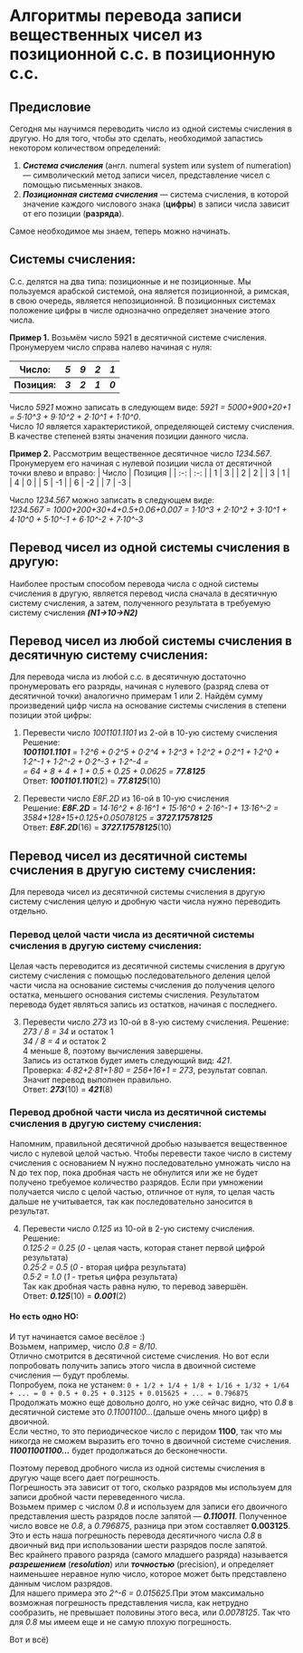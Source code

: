 # Алгоритмы перевода записи вещественных чисел из позиционной с.с. в позиционную с.с.

## Предисловие
Сегодня мы научимся переводить число из одной системы счисления в другую. Но для того, чтобы это сделать, необходимой запастись некотором количеством определений:<br/>
  1) ___Система счисления___ (англ. numeral system или system of numeration) — символический метод записи чисел, представление чисел с помощью письменных знаков.<br/>
  2) ___Позиционная система счисления___ — система счисления, в которой значение каждого числового знака (__цифры__) в записи числа зависит от его позиции (__разряда__).<br/>


Самое необходимое мы знаем, теперь можно начинать.

## Системы счисления:
С.с. делятся на два типа: позиционные и не позиционные. 
Мы пользуемся арабской системой, она является позиционной, а римская, в свою очередь, является непозиционной.
В позиционных системах положение цифры в числе однозначно определяет значение этого числа.<br/>

__Пример 1.__ Возьмём число 5921 в десятичной системе счисления. Пронумеруем число справа налево начиная с нуля:

| __Число:__ | *5* | *9* | *2* | *1* |
|----------------|---------|---------|---------|----------------|
| __Позиция:__ | __*3*__ | __*2*__ | __*1*__ | __*0*__ |

Число *5921* можно записать в следующем виде: *5921 = 5000+900+20+1 = 5·10^3 + 9·10^2 + 2·10^1 + 1·10^0*.<br/>
Число *10* является характеристикой, определяющей систему счисления. В качестве степеней взяты значения позиции данного числа.<br/>

__Пример 2.__ Рассмотрим вещественное десятичное число *1234.567*. Пронумеруем его начиная с нулевой позиции числа от десятичной точки влево и вправо:
| Число | Позиция |
| :-: | :-: |
|  1  |  3  |
|  2  |  2  |
|  3  |  1  |
|  4  |  0  |
|  5  |  -1 |
|  6  |  -2 |
|  7  |  -3 |
  
Число *1234.567* можно записать в следующем виде:<br/>
*1234.567 = 1000+200+30+4+0.5+0.06+0.007 = 1·10^3 + 2·10^2 + 3·10^1 + 4·10^0 + 5·10^-1 + 6·10^-2 + 7·10^-3*

## Перевод чисел из одной системы счисления в другую:

Наиболее простым способом перевода числа с одной системы счисления в другую, является перевод числа сначала в 
десятичную систему счисления, а затем, полученного результата в требуемую систему счисления ___(N1->10->N2)___

## Перевод чисел из любой системы счисления в десятичную систему счисления:

Для перевода числа из любой c.c. в десятичную достаточно пронумеровать его разряды, начиная с нулевого (разряд слева от десятичной точки) 
аналогично примерам 1 или 2. Найдём сумму произведений цифр числа на основание системы счисления в степени позиции этой цифры:<br/>

1. Перевести число *1001101.1101* из 2-ой в 10-ую систему счисления<br/>
Решение:<br/>
___1001101.1101___ *= 1·2^6 + 0·2^5 + 0·2^4 + 1·2^3 + 1·2^2 + 0·2^1 + 1·2^0 + 1·2^-1 + 1·2^-2 + 0·2^-3 + 1·2^-4 =*<br/> 
            *= 64 + 8 + 4 + 1 + 0.5 + 0.25 + 0.0625 =*  ___77.8125___<br/>
Ответ: ___1001101.1101___(2) = ___77.8125___(10)<br/>

2. Перевести число *E8F.2D* из 16-ой в 10-ую счисления<br/>
Решение: ___E8F.2D___ *= 14·16^2 + 8·16^1 + 15·16^0 + 2·16^-1 + 13·16^-2 = 3584+128+15+0.125+0.05078125 =* ___3727.17578125___<br/>
Ответ: ___E8F.2D___(16) = ___3727.17578125___(10)

## Перевод чисел из десятичной системы счисления в другую систему счисления:
Для перевода чисел из десятичной системы счисления в другую систему счисления целую и дробную части числа нужно переводить отдельно.

### Перевод целой части числа из десятичной системы счисления в другую систему счисления:
Целая часть переводится из десятичной системы счисления в другую систему счисления с помощью последовательного деления целой части числа на основание системы счисления до получения целого остатка, меньшего основания системы счисления. Результатом перевода будет являться запись из остатков, начиная с последнего.

3. Перевести число *273* из 10-ой в 8-ую систему счисления.
Решение:<br/>
*273 / 8 = 34* и остаток 1<br/> 
*34 / 8 = 4* и остаток 2<br/> 
4 меньше 8, поэтому вычисления завершены.<br/> 
Запись из остатков будет иметь следующий вид: *421*.<br/>
Проверка: *4·82+2·81+1·80 = 256+16+1 = 273*, результат совпал. Значит перевод выполнен правильно.<br/>
Ответ: ___273___(10) = ___421___(8)

### Перевод дробной части числа из десятичной системы счисления в другую систему счисления:

Напомним, правильной десятичной дробью называется вещественное число с нулевой целой частью. Чтобы перевести такое число в систему счисления с основанием N
нужно последовательно умножать число на N до тех пор, пока дробная часть не обнулится или же не будет получено требуемое количество разрядов. 
Если при умножении получается число с целой частью, отличное от нуля, то целая часть дальше не учитывается, так как последовательно заносится в результат.

4. Перевести число *0.125* из 10-ой в 2-ую систему счисления.<br/>
Решение: <br/>
*0.125·2 = 0.25* (*0* - целая часть, которая станет первой цифрой результата)<br/>
*0.25·2 = 0.5* (*0* - вторая цифра результата)<br/>
*0.5·2 = 1.0* (*1* - третья цифра результата)<br/>
Так как дробная часть равна нулю, то перевод завершён.<br/>
Ответ: ___0.125___(10) = ___0.001___(2)

#### Но есть одно НО:

И тут начинается самое весёлое :) <br/>
Возьмем, например, число *0.8 = 8/10*. <br/>
Отлично смотрится в десятичной системе счисления. Но вот если попробовать получить запись этого числа в двоичной системе счисления — будут проблемы. <br/>
Попробуем, пока не устанем: ``0 + 1/2 + 1/4 + 1/8 + 1/16 + 1/32 + 1/64 + ... = 0 + 0.5 + 0.25 + 0.3125 + 0.015625 + ... = 0.796875``<br/>
Продолжать можно еще довольно долго, но уже сейчас видно, что *0.8* в десятичной системе это *0.11001100...*(дальше очень много цифр) в двоичной. <br/>
Если честно, то это периодическое число с перидом __1100__, так что мы никогда не сможем выразить его точно в двоичной системе счисления. 
___110011001100...___ будет продолжаться до бесконечности.<br/>

Поэтому перевод дробного числа из одной системы счисления в другую чаще всего дает погрешность.<br/> 
Погрешность эта зависит от того, сколько разрядов мы используем для записи дробной части переведенного числа. <br/>
Возьмем пример с числом *0.8* и используем для записи его двоичного представления шесть разрядов после запятой — ___0.110011___. 
Полученное число вовсе не *0.8*, а *0.796875*, разница при этом составляет __0.003125__. 
Это и есть наша погрешность перевода десятичного числа *0.8* в двоичный вид при использовании шести разрядов после запятой.<br/>
Вес крайнего правого разряда (самого младшего разряда) называется ___разрешением___ (___resolution___) или ___точностью___ (precision),
и определяет наименьшее неравное нулю число, которое может быть представлено данным числом разрядов.<br/> 
Для нашего примера это *2^-6 = 0.015625*.При этом максимально возможная погрешность представления числа, как нетрудно сообразить, не превышает половины этого веса, или *0.0078125*. 
Так что для *0.8* мы имеем еще и не самую плохую погрешность.

Вот и всё)
